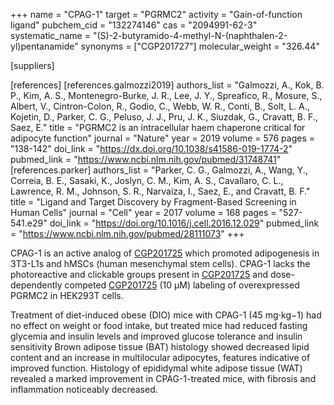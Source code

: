 +++
name = "CPAG-1"
target = "PGRMC2"
activity = "Gain-of-function ligand"
pubchem_cid = "132274146"
cas = "2094991-62-3"
systematic_name = "(S)-2-butyramido-4-methyl-N-(naphthalen-2-yl)pentanamide"
synonyms = ["CGP201727"]
molecular_weight = "326.44"

[suppliers]

[references]
    [references.galmozzi2019]
        authors_list = "Galmozzi, A., Kok, B. P., Kim, A. S., Montenegro-Burke, J. R., Lee, J. Y., Spreafico, R., Mosure, S., Albert, V., Cintron-Colon, R., Godio, C., Webb, W. R., Conti, B., Solt, L. A., Kojetin, D., Parker, C. G., Peluso, J. J., Pru, J. K., Siuzdak, G., Cravatt, B. F., Saez, E."
        title = "PGRMC2 is an intracellular haem chaperone critical for adipocyte function"
        journal = "Nature"
        year = 2019
        volume = 576
        pages = "138-142"
        doi_link = "https://dx.doi.org/10.1038/s41586-019-1774-2"
        pubmed_link = "https://www.ncbi.nlm.nih.gov/pubmed/31748741"
    [references.parker]
        authors_list = "Parker, C. G., Galmozzi, A., Wang, Y., Correia, B. E., Sasaki, K., Joslyn, C. M., Kim, A. S., Cavallaro, C. L., Lawrence, R. M., Johnson, S. R., Narvaiza, I., Saez, E., and Cravatt, B. F."
        title = "Ligand and Target Discovery by Fragment-Based Screening in Human Cells"
        journal = "Cell"
        year = 2017
        volume = 168
        pages = "527-541.e29"
        doi_link = "https://doi.org/10.1016/j.cell.2016.12.029"
        pubmed_link = "https://www.ncbi.nlm.nih.gov/pubmed/28111073"
+++

CPAG-1 is an active analog of <a href="#cgp201725" class="js-scroll-trigger">CGP201725</a> which promoted adipogenesis in 3T3-L1s and hMSCs (human mesenchymal stem cells). CPAG-1 lacks the photoreactive and clickable groups present in <a href="#cgp201725" class="js-scroll-trigger">CGP201725</a> and dose-dependently competed <a href="#cgp201725" class="js-scroll-trigger">CGP201725</a> (10 µM) labeling of overexpressed PGRMC2 in HEK293T cells.

Treatment of diet-induced obese (DIO) mice with CPAG-1 (45 mg⋅kg−1) had no effect on weight or food intake, but treated mice had reduced fasting glycemia and insulin levels and improved glucose tolerance and insulin sensitivity Brown adipose tissue (BAT) histology showed decreased lipid content and an increase in multilocular adipocytes, features indicative of improved function. Histology of epididymal white adipose tissue (WAT) revealed a marked improvement in CPAG-1-treated mice, with fibrosis and inflammation noticeably decreased.